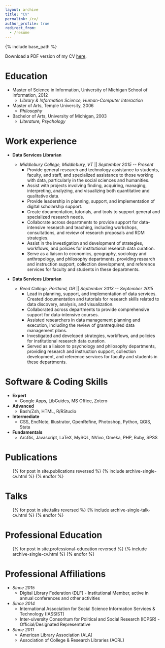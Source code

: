 ```yaml
---
layout: archive
title: "CV"
permalink: /cv/
author_profile: true
redirect_from:
  - /resume
---
```


{% include base_path %}

Download a PDF version of my CV [here](https://rkclement.github.io/files/2018_Ryan_Clement_CV.pdf).

Education
======
* Master of Science in Information, University of Michigan School of Information, 2012
  - *Library & Information Science, Human-Computer Interaction*
* Master of Arts, Temple University, 2006
  - *Philosophy*
* Bachelor of Arts, University of Michigan, 2003
  - *Literature, Psychology*

Work experience
======
* **Data Services Librarian**
  * *Middlebury College, Middlebury, VT* \|\| *September 2015 -- Present*
    * Provide general research and technology assistance to students, faculty, and staff, and specialized assistance to those working with data, particularly in the social sciences and humanities.
    * Assist with projects involving finding, acquiring, managing, interpreting, analyzing, and visualizing both quantitative and qualitative data.
    * Provide leadership in planning, support, and implementation of digital scholarship support.
    * Create documentation, tutorials, and tools to support general and specialized research needs.
    * Collaborate across departments to provide support for data-intensive research and teaching, including workshops, consultations, and review of research proposals and RDM strategies.
    * Assist in the investigation and development of strategies, workflows, and policies for institutional research data curation.
    * Serve as a liaison to economics, geography, sociology and anthropology, and philosophy departments, providing research and instruction support, collection development, and reference services for faculty and students in these departments.

* **Data Services Librarian**
  * *Reed College, Portland, OR* \|\| *September 2013 -- September 2015*
    * Lead in planning, support, and implementation of data services. Created documentation and tutorials for research skills related to data discovery, analysis, and visualization.
    * Collaborated across departments to provide comprehensive support for data-intensive courses.
    * Assisted researchers in data management planning and execution, including the review of grantrequired data management plans.
    * Investigated and developed strategies, workflows, and policies for institutional research data curation.
    * Served as a liaison to psychology and philosophy departments, providing research and instruction support, collection development, and reference services for faculty and students in these departments.
  
Software & Coding Skills
======
* **Expert**
  * Google Apps, LibGuides, MS Office, Zotero
* **Advanced**
  * Bash/Zsh, HTML, R/RStudio
* **Intermediate**
  * CSS, EndNote, Illustrator, OpenRefine, Photoshop, Python, QGIS, Stata
* **Fundamentals**
  * ArcGis, Javascript, LaTeX, MySQL, NVivo, Omeka, PHP, Ruby, SPSS

Publications
======
  <ul>{% for post in site.publications reversed %}
    {% include archive-single-cv.html %}
  {% endfor %}</ul>
  
Talks
======
  <ul>{% for post in site.talks reversed %}
    {% include archive-single-talk-cv.html %}
  {% endfor %}</ul>
  
Professional Education
======
  <ul>{% for post in site.professional-education reversed %}
    {% include archive-single-cv.html %}
  {% endfor %}</ul>
  
Professional Affiliations
======
* *Since 2015*
  * Digital Library Federation (DLF) - Institutional Member, active in annual conferences and other activities
* *Since 2014*
  * International Association for Social Science Information Services & Technology (IASSIST)
  * Inter-uiversity Consoritum for Political and Social Research (ICPSR) - Official/Designated Representative
* *Since 2011*
  * American Library Association (ALA)
  * Association of College & Research Libraries (ACRL)
